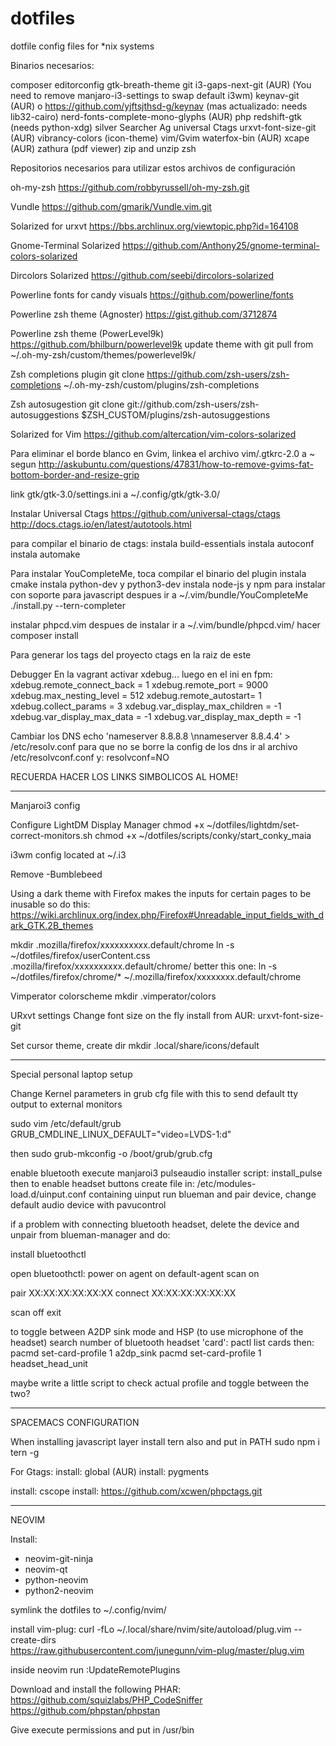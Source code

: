 # dotfiles
dotfile config files for *nix systems

Binarios necesarios:

composer
editorconfig
gtk-breath-theme
git
i3-gaps-next-git (AUR) (You need to remove manjaro-i3-settings to swap default i3wm)
keynav-git (AUR) o https://github.com/yjftsjthsd-g/keynav (mas actualizado: needs lib32-cairo)
nerd-fonts-complete-mono-glyphs (AUR)
php
redshift-gtk (needs python-xdg)
silver Searcher Ag
universal Ctags
urxvt-font-size-git (AUR)
vibrancy-colors (icon-theme)
vim/Gvim
waterfox-bin (AUR)
xcape (AUR)
zathura (pdf viewer)
zip and unzip
zsh

Repositorios necesarios para utilizar estos archivos de configuración

oh-my-zsh
https://github.com/robbyrussell/oh-my-zsh.git

Vundle
https://github.com/gmarik/Vundle.vim.git

Solarized for urxvt
https://bbs.archlinux.org/viewtopic.php?id=164108

Gnome-Terminal Solarized
https://github.com/Anthony25/gnome-terminal-colors-solarized

Dircolors Solarized
https://github.com/seebi/dircolors-solarized

Powerline fonts for candy visuals
https://github.com/powerline/fonts

Powerline zsh theme (Agnoster)
https://gist.github.com/3712874

Powerline zsh theme (PowerLevel9k)
https://github.com/bhilburn/powerlevel9k
update theme with git pull from ~/.oh-my-zsh/custom/themes/powerlevel9k/

Zsh completions plugin
git clone https://github.com/zsh-users/zsh-completions ~/.oh-my-zsh/custom/plugins/zsh-completions

Zsh autosugestion
git clone git://github.com/zsh-users/zsh-autosuggestions $ZSH_CUSTOM/plugins/zsh-autosuggestions

Solarized for Vim
https://github.com/altercation/vim-colors-solarized

Para eliminar el borde blanco en Gvim, linkea el archivo vim/.gtkrc-2.0 a ~
segun http://askubuntu.com/questions/47831/how-to-remove-gvims-fat-bottom-border-and-resize-grip

link gtk/gtk-3.0/settings.ini a ~/.config/gtk/gtk-3.0/

Instalar Universal Ctags
https://github.com/universal-ctags/ctags
http://docs.ctags.io/en/latest/autotools.html

para compilar el binario de ctags:
instala build-essentials
instala autoconf
instala automake

Para instalar YouCompleteMe, toca compilar el binario del plugin
instala cmake
instala python-dev y python3-dev
instala node-js y npm para instalar con soporte para javascript
despues ir a ~/.vim/bundle/YouCompleteMe
./install.py --tern-completer

instalar phpcd.vim
despues de instalar ir a ~/.vim/bundle/phpcd.vim/
hacer composer install

Para generar los tags del proyecto
ctags
en la raiz de este

Debugger
En la vagrant activar xdebug... luego en el ini en fpm:
xdebug.remote_connect_back = 1
xdebug.remote_port = 9000
xdebug.max_nesting_level = 512
xdebug.remote_autostart= 1
xdebug.collect_params = 3
xdebug.var_display_max_children = -1
xdebug.var_display_max_data = -1
xdebug.var_display_max_depth = -1

Cambiar los DNS
echo 'nameserver 8.8.8.8 \nnameserver 8.8.4.4' > /etc/resolv.conf
para que no se borre la config de los dns ir al archivo /etc/resolvconf.conf y:
resolvconf=NO

RECUERDA HACER LOS LINKS SIMBOLICOS AL HOME!


-------------------------------------------------------------------------------
Manjaroi3 config

Configure LightDM Display Manager
chmod +x ~/dotfiles/lightdm/set-correct-monitors.sh
chmod +x ~/dotfiles/scripts/conky/start_conky_maia

i3wm config located at
~/.i3

Remove
-Bumblebeed

Using a dark theme with Firefox makes the inputs for certain pages to be inusable
so do this:
https://wiki.archlinux.org/index.php/Firefox#Unreadable_input_fields_with_dark_GTK.2B_themes

mkdir .mozilla/firefox/xxxxxxxxxx.default/chrome
ln -s ~/dotfiles/firefox/userContent.css .mozilla/firefox/xxxxxxxxxx.default/chrome/
better this one:
ln -s ~/dotfiles/firefox/chrome/* ~/.mozilla/firefox/xxxxxxxx.default/chrome

Vimperator colorscheme
mkdir .vimperator/colors

URxvt settings
Change font size on the fly
install from AUR: urxvt-font-size-git

Set cursor theme, create dir
mkdir .local/share/icons/default

-------------------------------------------------------------------------------
Special personal laptop setup

Change Kernel parameters in grub cfg file with this to send default tty output to external monitors

sudo vim /etc/default/grub
GRUB_CMDLINE_LINUX_DEFAULT="video=LVDS-1:d"

then
sudo grub-mkconfig -o /boot/grub/grub.cfg

enable bluetooth
execute manjaroi3 pulseaudio installer script:
install_pulse
then to enable headset buttons create file in:
/etc/modules-load.d/uinput.conf containing uinput
run blueman and pair device, change default audio device with pavucontrol

if a problem with connecting bluetooth headset, delete the device and unpair from blueman-manager
and do:

install bluetoothctl

open bluetoothctl:
 power on
 agent on
 default-agent
 scan on

 pair XX:XX:XX:XX:XX:XX
 connect XX:XX:XX:XX:XX:XX

 scan off
 exit

to toggle between A2DP sink mode and HSP (to use microphone of the headset)
search number of bluetooth headset 'card':
pactl list cards
then:
pacmd set-card-profile 1 a2dp_sink
pacmd set-card-profile 1 headset_head_unit

maybe write a little script to check actual profile and toggle between the two?

-------------------------------------------------------------------------------

SPACEMACS CONFIGURATION

When installing javascript layer install tern also and put in PATH
sudo npm i tern -g

For Gtags:
install: global (AUR)
install: pygments

install: cscope
install: https://github.com/xcwen/phpctags.git

-------------------------------------------------------------------------------

NEOVIM

Install:

- neovim-git-ninja
- neovim-qt
- python-neovim
- python2-neovim

symlink the dotfiles to ~/.config/nvim/

install vim-plug:
curl -fLo ~/.local/share/nvim/site/autoload/plug.vim --create-dirs \
    https://raw.githubusercontent.com/junegunn/vim-plug/master/plug.vim

inside neovim run
:UpdateRemotePlugins

Download and install the following PHAR:
https://github.com/squizlabs/PHP_CodeSniffer
https://github.com/phpstan/phpstan

Give execute permissions and put in /usr/bin
